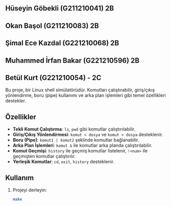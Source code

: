 ## Hüseyin Göbekli (G211210041) 2B
## Okan Başol (G211210083) 2B
## Şimal Ece Kazdal (G221210068) 2B
## Muhammed İrfan Bakar (G221210596) 2B
## Betül Kurt (G221210054) - 2C 

Bu proje, bir Linux shell simülatörüdür. Komutları çalıştırabilir, giriş/çıkış yönlendirme, boru (pipe) kullanımı ve arka plan işlemleri gibi temel özellikleri destekler.

## Özellikler
- **Tekli Komut Çalıştırma**: `ls`, `pwd` gibi komutlar çalıştırılabilir.
- **Giriş/Çıkış Yönlendirmesi**: `komut < dosya` ve `komut > dosya` desteklenir.
- **Boru (Pipe)**: `komut1 | komut2` şeklinde komutlar bağlanabilir.
- **Arka Plan İşlemleri**: `komut &` ile komutlar arka planda çalıştırılabilir.
- **Komut Geçmişi**: `history` ile geçmiş komutlar listelenir, `!<num>` ile geçmişten komutlar çalıştırılır.
- **Yerleşik Komutlar**: `cd`, `exit`, `history` desteklenir.

## Kullanım
1. Projeyi derleyin:
   ```bash
   make
